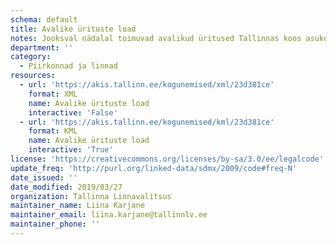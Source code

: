 ```yaml
---
schema: default
title: Avalike ürituste load
notes: Jooksval nädalal toimuvad avalikud üritused Tallinnas koos asukohtadega
department: ''
category:
  - Piirkonnad ja linnad
resources:
  - url: 'https://akis.tallinn.ee/kogunemised/xml/23d381ce'
    format: XML
    name: Avalike ürituste load
    interactive: 'False'
  - url: 'https://akis.tallinn.ee/kogunemised/kml/23d381ce'
    format: KML
    name: Avalike ürituste load
    interactive: 'True'
license: 'https://creativecommons.org/licenses/by-sa/3.0/ee/legalcode'
update_freq: 'http://purl.org/linked-data/sdmx/2009/code#freq-N'
date_issued: ''
date_modified: 2019/03/27
organization: Tallinna Linnavalitsus
maintainer_name: Liina Karjane
maintainer_email: liina.karjane@tallinnlv.ee
maintainer_phone: ''
---
```

